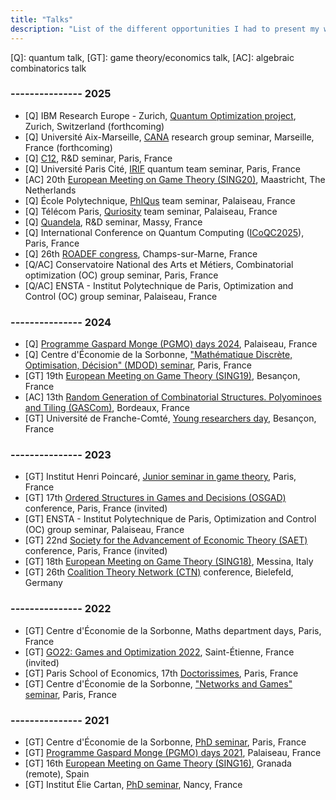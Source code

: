 ```yaml
---
title: "Talks"
description: "List of the different opportunities I had to present my work."
---
```


[Q]: quantum talk, [GT]: game theory/economics talk, [AC]: algebraic combinatorics talk

### --------------- 2025

- [Q] IBM Research Europe - Zurich, [Quantum Optimization project](https://research.ibm.com/projects/quantum-optimization), Zurich, Switzerland (forthcoming)
- [Q] Université Aix-Marseille, [CANA](https://cana.lis-lab.fr) research group seminar, Marseille, France (forthcoming)
- [Q] [C12](https://www.c12qe.com), R&D seminar, Paris, France
- [Q] Université Paris Cité, [IRIF](https://www.irif.fr/en/equipes/algocomp/quantum/index) quantum team seminar, Paris, France
- [AC] 20th [European Meeting on Game Theory (SING20)](https://sites.google.com/view/sing20), Maastricht, The Netherlands
- [Q] École Polytechnique, [PhIQus](https://team.inria.fr/phiqus/) team seminar, Palaiseau, France
- [Q] Télécom Paris, [Quriosity](https://www.telecom-paris.fr/en/research/labs/information-processing-ltci/teams/quriosity-quantum) team seminar, Palaiseau, France
- [Q] [Quandela](https://www.quandela.com), R&D seminar, Massy, France
- [Q] International Conference on Quantum Computing ([ICoQC2025](https://icoqc2025.sciencesconf.org/?lang=en)), Paris, France
- [Q] 26th [ROADEF congress](https://roadef2025.org), Champs-sur-Marne, France
- [Q/AC] Conservatoire National des Arts et Métiers, Combinatorial optimization (OC) group seminar, Paris, France
- [Q/AC] ENSTA - Institut Polytechnique de Paris, Optimization and Control (OC) group seminar, Palaiseau, France


### --------------- 2024

- [Q] [Programme Gaspard Monge (PGMO) days 2024](https://fondation-hadamard.fr/fr/programmes/les-programmes-thematiques/home/pgmo-days/), Palaiseau, France
- [Q] Centre d'Économie de la Sorbonne, ["Mathématique Discrète, Optimisation, Décision" (MDOD) seminar](https://sites.google.com/view/seminaire-mdod/home), Paris, France
- [GT] 19th [European Meeting on Game Theory (SING19)](https://univfcomte.wixsite.com/sing19), Besançon, France
- [AC] 13th [Random Generation of Combinatorial Structures. Polyominoes and Tiling (GASCom)](https://gascom2024.sciencesconf.org), Bordeaux, France
- [GT] Université de Franche-Comté, [Young researchers day](https://crese.univ-fcomte.fr/fr/actualites/journee-jeunes-chercheurs-en-theorie-des-jeux-et-microeconomie-14-mars-2024-dl-15-fevrier), Besançon, France


### --------------- 2023

- [GT] Institut Henri Poincaré, [Junior seminar in game theory](https://sites.google.com/view/seminairetheoriedesjeux/junior-seminar-20232024), Paris, France
- [GT] 17th [Ordered Structures in Games and Decisions (OSGAD)](https://sites.google.com/view/osgad/accueil) conference, Paris, France (invited)
- [GT] ENSTA - Institut Polytechnique de Paris, Optimization and Control (OC) group seminar, Palaiseau, France
- [GT] 22nd [Society for the Advancement of Economic Theory (SAET)](https://sites.google.com/view/saet2023/home) conference, Paris, France (invited)
- [GT] 18th [European Meeting on Game Theory (SING18)](https://www.bisazzagangi.it/sing18/index.php), Messina, Italy
- [GT] 26th [Coalition Theory Network (CTN)](http://www.coalitiontheory.net) conference, Bielefeld, Germany


### --------------- 2022

- [GT] Centre d'Économie de la Sorbonne, Maths department days, Paris, France
- [GT] [GO22: Games and Optimization 2022](https://go22.sciencesconf.org), Saint-Étienne, France (invited) 
- [GT] Paris School of Economics, 17th [Doctorissimes](https://sites.google.com/site/doctorissimes3/previous-doctorissimes-conferences/17th-doctorissimes-2022), Paris, France
- [GT] Centre d'Économie de la Sorbonne, ["Networks and Games" seminar](https://sites.google.com/site/cesworkinggroupnetworks/), Paris, France

 
### --------------- 2021
 
- [GT] Centre d'Économie de la Sorbonne, [PhD seminar](https://sites.google.com/view/cesphdseminar/accueil), Paris, France
- [GT] [Programme Gaspard Monge (PGMO) days 2021](https://fondation-hadamard.fr/fr/programmes/les-programmes-thematiques/home/), Palaiseau, France
- [GT] 16th [European Meeting on Game Theory (SING16)](https://congresos.ugr.es/sing16/), Granada (remote), Spain
- [GT] Institut Élie Cartan, [PhD seminar](https://iecl.univ-lorraine.fr/evenements/seminaires/groupe-de-travail-doctorants/), Nancy, France
 